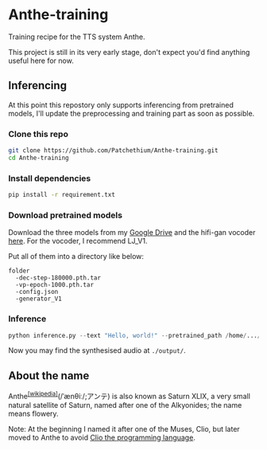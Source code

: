 # Anthe-training

Training recipe for the TTS system Anthe.

This project is still in its very early stage, don't expect you'd find anything useful here for now.

## Inferencing

At this point this repostory only supports inferencing from pretrained models, I'll update the preprocessing and training part as soon as possible.

### Clone this repo

```bash
git clone https://github.com/Patchethium/Anthe-training.git
cd Anthe-training
```

### Install dependencies
```bash
pip install -r requirement.txt
```

### Download pretrained models

Download the three models from my [Google Drive](https://drive.google.com/drive/folders/1cpSD60lO3DCzcrdoVwF6zBEmV6DdQwIP?usp=sharing) and the hifi-gan vocoder [here](https://drive.google.com/drive/folders/1-eEYTB5Av9jNql0WGBlRoi-WH2J7bp5Y). For the vocoder, I recommend LJ_V1.

Put all of them into a directory like below:
```
folder
  -dec-step-180000.pth.tar
  -vp-epoch-1000.pth.tar
  -config.json
  -generator_V1
```
### Inference

```python
python inference.py --text "Hello, world!" --pretrained_path /home/.../pretrained
```

Now you may find the synthesised audio at `./output/`.

## About the name

Anthe<sup>[\[wikipedia\]](https://en.wikipedia.org/wiki/Anthe_(moon))</sup>(/ˈænθiː/;アンテ) is also known as Saturn XLIX, a very small natural satellite of Saturn, named after one of the Alkyonides; the name means flowery.

Note: At the beginning I named it after one of the Muses, Clio, but later moved to Anthe to avoid [Clio the programming language](https://github.com/clio-lang/clio).
